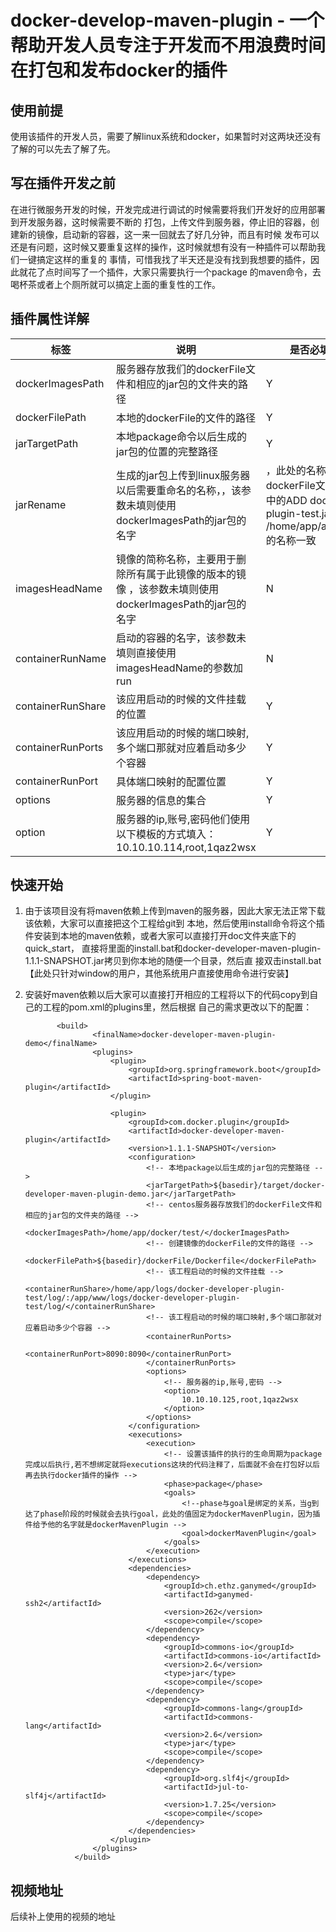# docker-develop-maven-plugin - 一个帮助开发人员专注于开发而不用浪费时间在打包和发布docker的插件
## 使用前提
使用该插件的开发人员，需要了解linux系统和docker，如果暂时对这两块还没有了解的可以先去了解了先。
## 写在插件开发之前
在进行微服务开发的时候，开发完成进行调试的时候需要将我们开发好的应用部署到开发服务器，这时候需要不断的
打包，上传文件到服务器，停止旧的容器，创建新的镜像，启动新的容器，这一来一回就去了好几分钟，而且有时候
发布可以还是有问题，这时候又要重复这样的操作，这时候就想有没有一种插件可以帮助我们一键搞定这样的重复的
事情，可惜我找了半天还是没有找到我想要的插件，因此就花了点时间写了一个插件，大家只需要执行一个package
的maven命令，去喝杯茶或者上个厕所就可以搞定上面的重复性的工作。
## 插件属性详解
标签 | 说明 | 是否必填
---- | ---- | -------
dockerImagesPath | 服务器存放我们的dockerFile文件和相应的jar包的文件夹的路径 | Y
dockerFilePath | 本地的dockerFile的文件的路径 | Y
jarTargetPath | 本地package命令以后生成的jar包的位置的完整路径 | Y
jarRename | 生成的jar包上传到linux服务器以后需要重命名的名称，，该参数未填则使用dockerImagesPath的jar包的名字|，此处的名称与dockerFile文件夹中的ADD docker-plugin-test.jar /home/app/app.jar的名称一致 | N
imagesHeadName | 镜像的简称名称，主要用于删除所有属于此镜像的版本的镜像 ，该参数未填则使用dockerImagesPath的jar包的名字| N
containerRunName | 启动的容器的名字，该参数未填则直接使用imagesHeadName的参数加run | N
containerRunShare | 该应用启动的时候的文件挂载的位置 | Y
containerRunPorts | 该应用启动的时候的端口映射,多个端口那就对应着启动多少个容器 | Y
containerRunPort | 具体端口映射的配置位置 | Y
options | 服务器的信息的集合 | Y
option | 服务器的ip,账号,密码他们使用以下模板的方式填入： 10.10.10.114,root,1qaz2wsx | Y
## 快速开始
1. 由于该项目没有将maven依赖上传到maven的服务器，因此大家无法正常下载该依赖，大家可以直接把这个工程给git到
本地，然后使用install命令将这个插件安装到本地的maven依赖，或者大家可以直接打开doc文件夹底下的quick_start，
直接将里面的install.bat和docker-developer-maven-plugin-1.1.1-SNAPSHOT.jar拷贝到你本地的随便一个目录，然后直
接双击install.bat【此处只针对window的用户，其他系统用户直接使用命令进行安装】
2. 安装好maven依赖以后大家可以直接打开相应的工程将以下的代码copy到自己的工程的pom.xml的plugins里，然后根据
自己的需求更改以下的配置：
 
              <build>
                      <finalName>docker-developer-maven-plugin-demo</finalName>
                      <plugins>
                          <plugin>
                              <groupId>org.springframework.boot</groupId>
                              <artifactId>spring-boot-maven-plugin</artifactId>
                          </plugin>
              
                          <plugin>
                              <groupId>com.docker.plugin</groupId>
                              <artifactId>docker-developer-maven-plugin</artifactId>
                              <version>1.1.1-SNAPSHOT</version>
                              <configuration>
                                  <!-- 本地package以后生成的jar包的完整路径 -->
                                  <jarTargetPath>${basedir}/target/docker-developer-maven-plugin-demo.jar</jarTargetPath>
                                  <!-- centos服务器存放我们的dockerFile文件和相应的jar包的文件夹的路径 -->
                                  <dockerImagesPath>/home/app/docker/test/</dockerImagesPath>
                                  <!-- 创建镜像的dockerFile的文件的路径 -->
                                  <dockerFilePath>${basedir}/dockerFile/Dockerfile</dockerFilePath>
                                  <!-- 该工程启动的时候的文件挂载 -->
                                  <containerRunShare>/home/app/logs/docker-developer-plugin-test/log/:/app/www/logs/docker-developer-plugin-test/log/</containerRunShare>
                                  <!-- 该工程启动的时候的端口映射,多个端口那就对应着启动多少个容器 -->
                                  <containerRunPorts>
                                      <containerRunPort>8090:8090</containerRunPort>
                                  </containerRunPorts>
                                  <options>
                                      <!-- 服务器的ip,账号,密码 -->
                                      <option>
                                          10.10.10.125,root,1qaz2wsx
                                      </option>
                                  </options>
                              </configuration>
                              <executions>
                                  <execution>
                                      <!-- 设置该插件的执行的生命周期为package完成以后执行,若不想绑定就将executions这块的代码注释了，后面就不会在打包好以后再去执行docker插件的操作 -->
                                      <phase>package</phase>
                                      <goals>
                                          <!--phase与goal是绑定的关系，当g到达了phase阶段的时候就会去执行goal，此处的值固定为dockerMavenPlugin，因为插件给予他的名字就是dockerMavenPlugin -->
                                          <goal>dockerMavenPlugin</goal>
                                      </goals>
                                  </execution>
                              </executions>
                              <dependencies>
                                  <dependency>
                                      <groupId>ch.ethz.ganymed</groupId>
                                      <artifactId>ganymed-ssh2</artifactId>
                                      <version>262</version>
                                      <scope>compile</scope>
                                  </dependency>
                                  <dependency>
                                      <groupId>commons-io</groupId>
                                      <artifactId>commons-io</artifactId>
                                      <version>2.6</version>
                                      <type>jar</type>
                                      <scope>compile</scope>
                                  </dependency>
                                  <dependency>
                                      <groupId>commons-lang</groupId>
                                      <artifactId>commons-lang</artifactId>
                                      <version>2.6</version>
                                      <type>jar</type>
                                      <scope>compile</scope>
                                  </dependency>
                                  <dependency>
                                      <groupId>org.slf4j</groupId>
                                      <artifactId>jul-to-slf4j</artifactId>
                                      <version>1.7.25</version>
                                      <scope>compile</scope>
                                  </dependency>
                              </dependencies>
                          </plugin>
                      </plugins>
                  </build>
                  
## 视频地址
后续补上使用的视频的地址